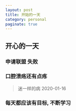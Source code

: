 ```yaml
---
layout: post
title: 开始的一天
category: personal
paginate: true
---
```


## 开心的一天
### 申请联盟  失败
### 口腔溃疡还有点疼
> 迷一样的病 2020-01-16  
### 每天都应该有目标, 不断学习